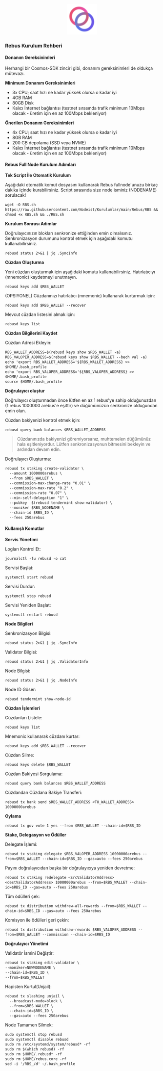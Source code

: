 <p align="center">
  <img height="100" height="auto" src="https://raw.githubusercontent.com/Nodeist/Kurulumlar/main/logos/rebus.png">
</p>

### Rebus Kurulum Rehberi

#### Donanım Gereksinimleri

Herhangi bir Cosmos-SDK zinciri gibi, donanım gereksinimleri de oldukça mütevazı.

**Minimum Donanım Gereksinimleri**

* 3x CPU; saat hızı ne kadar yüksek olursa o kadar iyi
* 4GB RAM
* 80GB Disk
* Kalıcı İnternet bağlantısı (testnet sırasında trafik minimum 10Mbps olacak - üretim için en az 100Mbps bekleniyor)

**Önerilen Donanım Gereksinimleri**

* 4x CPU; saat hızı ne kadar yüksek olursa o kadar iyi
* 8GB RAM
* 200 GB depolama (SSD veya NVME)
* Kalıcı İnternet bağlantısı (testnet sırasında trafik minimum 10Mbps olacak - üretim için en az 100Mbps bekleniyor)

#### Rebus Full Node Kurulum Adımları

**Tek Script İle Otomatik Kurulum**

Aşağıdaki otomatik komut dosyasını kullanarak Rebus fullnode'unuzu birkaç dakika içinde kurabilirsiniz. Script sırasında size node isminiz (NODENAME) sorulacak!

```
wget -O RBS.sh https://raw.githubusercontent.com/Nodeist/Kurulumlar/main/Rebus/RBS && chmod +x RBS.sh && ./RBS.sh
```

**Kurulum Sonrası Adımlar**

Doğrulayıcınızın blokları senkronize ettiğinden emin olmalısınız. Senkronizasyon durumunu kontrol etmek için aşağıdaki komutu kullanabilirsiniz.

```
rebusd status 2>&1 | jq .SyncInfo
```

**Cüzdan Oluşturma**

Yeni cüzdan oluşturmak için aşağıdaki komutu kullanabilirsiniz. Hatırlatıcıyı (mnemonic) kaydetmeyi unutmayın.

```
rebusd keys add $RBS_WALLET
```

(OPSIYONEL) Cüzdanınızı hatırlatıcı (mnemonic) kullanarak kurtarmak için:

```
rebusd keys add $RBS_WALLET --recover
```

Mevcut cüzdan listesini almak için:

```
rebusd keys list
```

**Cüzdan Bilgilerini Kaydet**

Cüzdan Adresi Ekleyin:

```
RBS_WALLET_ADDRESS=$(rebusd keys show $RBS_WALLET -a)
RBS_VALOPER_ADDRESS=$(rebusd keys show $RBS_WALLET --bech val -a)
echo 'export RBS_WALLET_ADDRESS='${RBS_WALLET_ADDRESS} >> $HOME/.bash_profile
echo 'export RBS_VALOPER_ADDRESS='${RBS_VALOPER_ADDRESS} >> $HOME/.bash_profile
source $HOME/.bash_profile
```

**Doğrulayıcı oluştur**

Doğrulayıcı oluşturmadan önce lütfen en az 1 rebus'ye sahip olduğunuzdan (1 rebus 1000000 arebus'e eşittir) ve düğümünüzün senkronize olduğundan emin olun.

Cüzdan bakiyenizi kontrol etmek için:

```
rebusd query bank balances $RBS_WALLET_ADDRESS
```

> Cüzdanınızda bakiyenizi göremiyorsanız, muhtemelen düğümünüz hala eşitleniyordur. Lütfen senkronizasyonun bitmesini bekleyin ve ardından devam edin.

Doğrulayıcı Oluşturma:

```
rebusd tx staking create-validator \
  --amount 1000000arebus \
  --from $RBS_WALLET \
  --commission-max-change-rate "0.01" \
  --commission-max-rate "0.2" \
  --commission-rate "0.07" \
  --min-self-delegation "1" \
  --pubkey  $(rebusd tendermint show-validator) \
  --moniker $RBS_NODENAME \
  --chain-id $RBS_ID \
  --fees 250arebus
```

#### Kullanışlı Komutlar

**Servis Yönetimi**

Logları Kontrol Et:

```
journalctl -fu rebusd -o cat
```

Servisi Başlat:

```
systemctl start rebusd
```

Servisi Durdur:

```
systemctl stop rebusd
```

Servisi Yeniden Başlat:

```
systemctl restart rebusd
```

**Node Bilgileri**

Senkronizasyon Bilgisi:

```
rebusd status 2>&1 | jq .SyncInfo
```

Validator Bilgisi:

```
rebusd status 2>&1 | jq .ValidatorInfo
```

Node Bilgisi:

```
rebusd status 2>&1 | jq .NodeInfo
```

Node ID Göser:

```
rebusd tendermint show-node-id
```

**Cüzdan İşlemleri**

Cüzdanları Listele:

```
rebusd keys list
```

Mnemonic kullanarak cüzdanı kurtar:

```
rebusd keys add $RBS_WALLET --recover
```

Cüzdan Silme:

```
rebusd keys delete $RBS_WALLET
```

Cüzdan Bakiyesi Sorgulama:

```
rebusd query bank balances $RBS_WALLET_ADDRESS
```

Cüzdandan Cüzdana Bakiye Transferi:

```
rebusd tx bank send $RBS_WALLET_ADDRESS <TO_WALLET_ADDRESS> 10000000arebus
```

**Oylama**

```
rebusd tx gov vote 1 yes --from $RBS_WALLET --chain-id=$RBS_ID
```

**Stake, Delegasyon ve Ödüller**

Delegate İşlemi:

```
rebusd tx staking delegate $RBS_VALOPER_ADDRESS 10000000arebus --from=$RBS_WALLET --chain-id=$RBS_ID --gas=auto --fees 250arebus
```

Payını doğrulayıcıdan başka bir doğrulayıcıya yeniden devretme:

```
rebusd tx staking redelegate <srcValidatorAddress> <destValidatorAddress> 10000000arebus --from=$RBS_WALLET --chain-id=$RBS_ID --gas=auto --fees 250arebus
```

Tüm ödülleri çek:

```
rebusd tx distribution withdraw-all-rewards --from=$RBS_WALLET --chain-id=$RBS_ID --gas=auto --fees 250arebus
```

Komisyon ile ödülleri geri çekin:

```
rebusd tx distribution withdraw-rewards $RBS_VALOPER_ADDRESS --from=$RBS_WALLET --commission --chain-id=$RBS_ID
```

**Doğrulayıcı Yönetimi**

Validatör İsmini Değiştir:

```
rebusd tx staking edit-validator \
--moniker=NEWNODENAME \
--chain-id=$RBS_ID \
--from=$RBS_WALLET
```

Hapisten Kurtul(Unjail):

```
rebusd tx slashing unjail \
  --broadcast-mode=block \
  --from=$RBS_WALLET \
  --chain-id=$RBS_ID \
  --gas=auto --fees 250arebus
```

Node Tamamen Silmek:

```
sudo systemctl stop rebusd
sudo systemctl disable rebusd
sudo rm /etc/systemd/system/rebusd* -rf
sudo rm $(which rebusd) -rf
sudo rm $HOME/.rebusd* -rf
sudo rm $HOME/rebus.core -rf
sed -i '/RBS_/d' ~/.bash_profile
```
